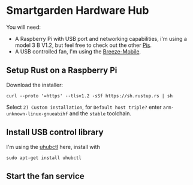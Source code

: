 # Smartgarden Hardware Hub

You will need:
- A Raspberry Pi with USB port and networking capabilities, i'm using a model 3 B V1.2, but feel free to check out the other [Pis](https://www.raspberrypi.org/products/).
- A USB controlled fan, I'm using the [Breeze-Mobile](https://www.arctic.de/en/Breeze-Mobile/ABACO-BZG00-01000).

## Setup Rust on a Raspberry Pi

Download the installer:
```
curl --proto '=https' --tlsv1.2 -sSf https://sh.rustup.rs | sh
```

Select `2) Custom installation`, for `Default host triple?` enter `arm-unknown-linux-gnueabihf` and the `stable` toolchain.

## Install USB control library

I'm using the [uhubctl](https://github.com/mvp/uhubctl) here, install with
```
sudo apt-get install uhubctl
```

## Start the fan service
